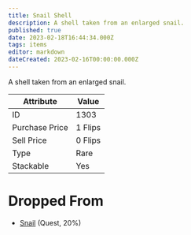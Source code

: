 ```yaml
---
title: Snail Shell
description: A shell taken from an enlarged snail.
published: true
date: 2023-02-18T16:44:34.000Z
tags: items
editor: markdown
dateCreated: 2023-02-16T00:00:00.000Z
---
```


A shell taken from an enlarged snail.

|Attribute|Value|
|-|-|
|ID|1303|
|Purchase Price|1 Flips|
|Sell Price|0 Flips|
|Type|Rare|
|Stackable|Yes|


# Dropped From
 * [Snail](/monsters/snail.md) (Quest, 20%)
